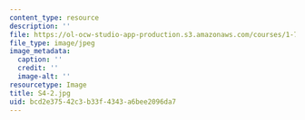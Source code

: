 ```yaml
---
content_type: resource
description: ''
file: https://ol-ocw-studio-app-production.s3.amazonaws.com/courses/1-74-land-water-food-and-climate-fall-2020/bcd2e37542c3b33f4343a6bee2096da7_S4-2.jpg
file_type: image/jpeg
image_metadata:
  caption: ''
  credit: ''
  image-alt: ''
resourcetype: Image
title: S4-2.jpg
uid: bcd2e375-42c3-b33f-4343-a6bee2096da7
---
```

